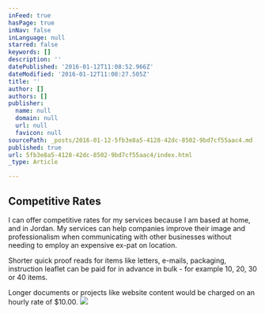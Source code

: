 ```yaml
---
inFeed: true
hasPage: true
inNav: false
inLanguage: null
starred: false
keywords: []
description: ''
datePublished: '2016-01-12T11:08:52.966Z'
dateModified: '2016-01-12T11:08:27.505Z'
title: ''
author: []
authors: []
publisher:
  name: null
  domain: null
  url: null
  favicon: null
sourcePath: _posts/2016-01-12-5fb3e8a5-4128-42dc-8502-9bd7cf55aac4.md
published: true
url: 5fb3e8a5-4128-42dc-8502-9bd7cf55aac4/index.html
_type: Article

---
```

## Competitive Rates

I can offer competitive rates for my services because I am based at home, and in Jordan. My services can help companies improve their image and professionalism when communicating with other businesses without needing to employ an expensive ex-pat on location.

Shorter quick proof reads for items like letters, e-mails, packaging, instruction leaflet can be paid for in advance in bulk - for example 10, 20, 30 or 40 items. 

Longer documents or projects like website content would be charged on an hourly rate of $10.00\.
![](https://the-grid-user-content.s3-us-west-2.amazonaws.com/ece554d5-17e0-4b51-8f41-e1d029dee5d2.JPG)